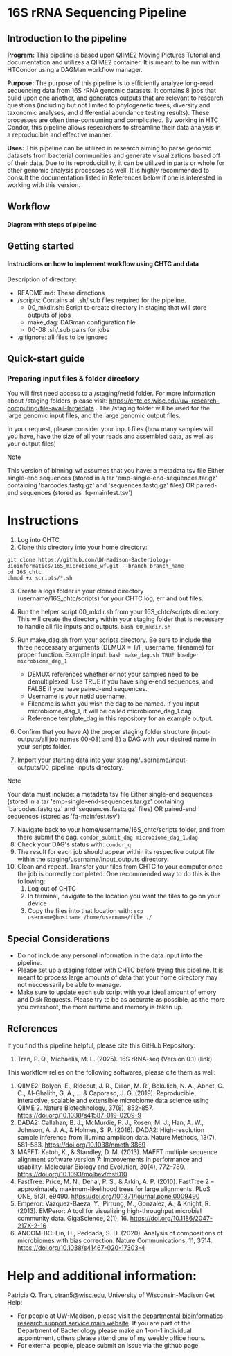 # 16S rRNA Sequencing Pipeline

## Introduction to the pipeline
**Program:** This pipeline is based upon QIIME2 Moving Pictures Tutorial and documentation and utilizes a QIIME2 container. It is meant to be run within HTCondor using a DAGMan workflow manager.

**Purpose:** The purpose of this pipeline is to efficiently analyze long-read sequencing data from 16S rRNA genomic datasets. It contains 8 jobs that build upon one another, and generates outputs that are relevant to research questions (including but not limited to phylogenetic trees, diversity and taxonomic analyses, and differential abundance testing results). These processes are often time-consuming and complicated. By working in HTC Condor, this pipeline allows researchers to streamline their data analysis in a reproducible and effective manner.
 
**Uses:** This pipeline can be utilized in research aiming to parse genomic datasets from bacterial communities and generate visualizations based off of their data. Due to its reproducibility, it can be utilized in parts or whole for other genomic analysis processes as well. It is highly recommended to consult the documentation listed in References below if one is interested in working with this version.

## Workflow
#### Diagram with steps of pipeline

## Getting started
#### Instructions on how to implement workflow using CHTC and data
Description of directory:
* README.md: These directions
* /scripts: Contains all .sh/.sub files required for the pipeline.
  * 00_mkdir.sh: Script to create directory in staging that will store outputs of jobs
  * make_dag: DAGman configuration file
  * 00-08 .sh/.sub pairs for jobs
* .gitignore: all files to be ignored

## Quick-start guide
### Preparing input files & folder directory
You will first need access to a /staging/netid folder. For more information about /staging folders, please visit: https://chtc.cs.wisc.edu/uw-research-computing/file-avail-largedata . The /staging folder will be used for the large genomic input files, and the large genomic output files.

In your request, please consider your input files (how many samples will you have, have the size of all your reads and assembled data, as well as your output files)

>[!NOTE]
> This version of binning_wf assumes that you have:
> a metadata tsv file
> Either single-end sequences (stored in a tar 'emp-single-end-sequences.tar.gz' containing 'barcodes.fastq.gz' and 'sequences.fastq.gz' files) OR paired-end sequences (stored as 'fq-mainfest.tsv')

# Instructions
1. Log into CHTC
2. Clone this directory into your home directory: 
```
git clone https://github.com/UW-Madison-Bacteriology-Bioinformatics/16S_microbiome_wf.git --branch branch_name
cd 16S_chtc
chmod +x scripts/*.sh
```
3. Create a logs folder in your cloned directory (username/16S_chtc/scripts) for your CHTC log, err and out files.
 
4. Run the helper script 00_mkdir.sh from your 16S_chtc/scripts directory. This will create the directory within your staging folder that is necessary to handle all file inputs and outputs.
   ``` bash 00_mkdir.sh ```

5. Run make_dag.sh from your scripts directory. Be sure to include the three neccessary arguments (DEMUX = T/F, username, filename) for proper function. Example input:
   ``` bash make_dag.sh TRUE bbadger microbiome_dag_1 ```
    * DEMUX references whether or not your samples need to be demultiplexed. Use TRUE if you have single-end sequences, and FALSE if you have paired-end sequences.
    * Username is your netid username.
    * Filename is what you wish the dag to be named. If you input microbiome_dag_1, it will be called microbiome_dag_1.dag.
    * Reference template_dag in this repository for an example output.

7. Confirm that you have A) the proper staging folder structure (input-outputs/all job names 00-08) and B) a DAG with your desired name in your scripts folder.

8. Import your starting data into your staging/username/input-outputs/00_pipeline_inputs directory.

>[!NOTE]
> Your data must include:
> a metadata tsv file
> Either single-end sequences (stored in a tar 'emp-single-end-sequences.tar.gz' containing 'barcodes.fastq.gz' and 'sequences.fastq.gz' files) OR paired-end sequences (stored as 'fq-mainfest.tsv')

7. Navigate back to your home/username/16S_chtc/scripts folder, and from there submit the dag.
  ``` condor_submit_dag microbiome_dag_1.dag ```
8. Check your DAG's status with:
  ``` condor_q ```
9. The result for each job should appear within its respective output file within the staging/username/input_outputs directory.
10. Clean and repeat. Transfer your files from CHTC to your computer once the job is correctly completed. One recommended way to do this is the following:
    1. Log out of CHTC
    2. In terminal, navigate to the location you want the files to go on your device
    3. Copy the files into that location with:
       ``` scp username@hostname:/home/username/file ./ ```

## Special Considerations
* Do not include any personal information in the data input into the pipeline.
* Please set up a staging folder with CHTC before trying this pipeline. It is meant to process large amounts of data that your home directory may not neccessarily be able to manage.
* Make sure to update each sub script with your ideal amount of emory and Disk Requests. Please try to be as accurate as possible, as the more you overshoot, the more runtime and memory is taken up.

## References
If you find this pipeline helpful, please cite this GitHub Repository:
1. Tran, P. Q., Michaelis, M. L. (2025). 16S rRNA-seq (Version 0.1) (link)

This workflow relies on the following softwares, please cite them as well:
 
1. QIIME2: Bolyen, E., Rideout, J. R., Dillon, M. R., Bokulich, N. A., Abnet, C. C., Al-Ghalith, G. A., ... & Caporaso, J. G. (2019). Reproducible, interactive, scalable and extensible microbiome data science using QIIME 2. Nature Biotechnology, 37(8), 852–857. https://doi.org/10.1038/s41587-019-0209-9
2. DADA2: Callahan, B. J., McMurdie, P. J., Rosen, M. J., Han, A. W., Johnson, A. J. A., & Holmes, S. P. (2016). DADA2: High-resolution sample inference from Illumina amplicon data. Nature Methods, 13(7), 581–583. https://doi.org/10.1038/nmeth.3869
3. MAFFT: Katoh, K., & Standley, D. M. (2013). MAFFT multiple sequence alignment software version 7: Improvements in performance and usability. Molecular Biology and Evolution, 30(4), 772–780. https://doi.org/10.1093/molbev/mst010
4. FastTree: Price, M. N., Dehal, P. S., & Arkin, A. P. (2010). FastTree 2 – approximately maximum-likelihood trees for large alignments. PLoS ONE, 5(3), e9490. https://doi.org/10.1371/journal.pone.0009490
5. Emperor: Vázquez-Baeza, Y., Pirrung, M., Gonzalez, A., & Knight, R. (2013). EMPeror: A tool for visualizing high-throughput microbial community data. GigaScience, 2(1), 16. https://doi.org/10.1186/2047-217X-2-16
6. ANCOM-BC: Lin, H., Peddada, S. D. (2020). Analysis of compositions of microbiomes with bias correction. Nature Communications, 11, 3514. https://doi.org/10.1038/s41467-020-17303-4

# Help and additional information:
Patricia Q. Tran, ptran5@wisc.edu, University of Wisconsin-Madison Get Help:
- For people at UW-Madison, please visit the [departmental bioinformatics research support service main website](https://bioinformatics.bact.wisc.edu/). If you are part of the Department of Bacteriology please make an 1-on-1 individual appointment, others please attend one of my weekly office hours.
- For external people, please submit an issue via the github page.
